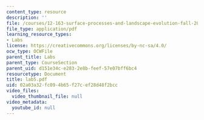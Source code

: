 ```yaml
---
content_type: resource
description: ''
file: /courses/12-163-surface-processes-and-landscape-evolution-fall-2004/02a03a32fc094b65f27cef28d48f2bcc_lab5.pdf
file_type: application/pdf
learning_resource_types:
- Labs
license: https://creativecommons.org/licenses/by-nc-sa/4.0/
ocw_type: OCWFile
parent_title: Labs
parent_type: CourseSection
parent_uid: d151e34c-e283-2e8b-feef-57e07bff6bc4
resourcetype: Document
title: lab5.pdf
uid: 02a03a32-fc09-4b65-f27c-ef28d48f2bcc
video_files:
  video_thumbnail_file: null
video_metadata:
  youtube_id: null
---
```


